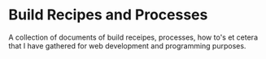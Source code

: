 # Build Recipes and Processes
A collection of documents of build receipes, processes, how to's et cetera that I have gathered for web development and programming purposes.
